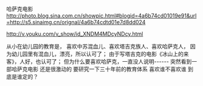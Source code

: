 哈萨克电影
http://photo.blog.sina.com.cn/showpic.html#blogid=4a6b74cd01019e91&url=http://s5.sinaimg.cn/orignal/4a6b74cdtd01e7d8dd024
 
http://v.youku.com/v_show/id_XNDM4MDcyNDcy.html
 
从小在幼儿园的教育是，
喜欢中苏混血儿、喜欢塔吉克族人、喜欢哈萨克人，
因为幼儿园里有混血儿，漂亮，所以认可了；
由于写塔吉克的电影《冰山上的来客》，人好，也认可了；
但为什么要喜欢哈萨克，一直没人说明------
突然看到一部哈萨克电影
还是很激动的
要研究一下三十年前的教育体系  喜欢谁不喜欢谁
到底是谁定的？ 
 
 
 
 
